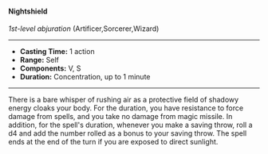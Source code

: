 #### Nightshield
*1st-level abjuration* (Artificer,Sorcerer,Wizard)
___
- **Casting Time:** 1 action
- **Range:** Self
- **Components:** V, S
- **Duration:** Concentration, up to 1 minute
---
There is a bare whisper of rushing air as a protective
field of shadowy energy cloaks your body. For the
duration, you have resistance to force damage from
spells, and you take no damage from magic missile. In addition, for the spell's duration, whenever you
make a saving throw, roll a d4 and add the number
rolled as a bonus to your saving throw. The spell
ends at the end of the turn if you are exposed to
direct sunlight.
